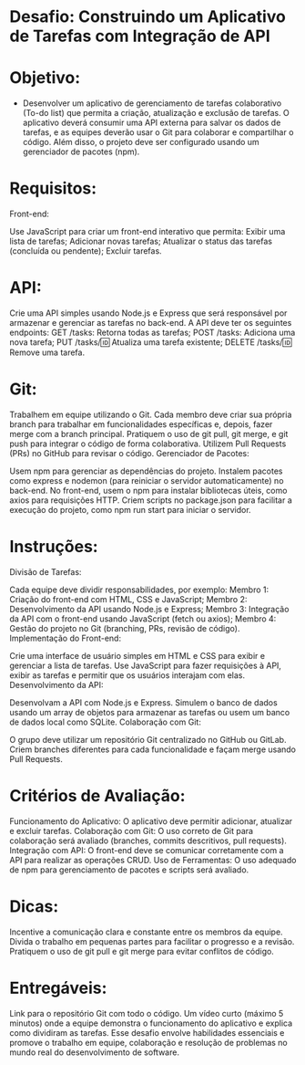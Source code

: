 # Desafio: Construindo um Aplicativo de Tarefas com Integração de API
# Objetivo:
- Desenvolver um aplicativo de gerenciamento de tarefas colaborativo (To-do list) que permita a criação, atualização e exclusão de tarefas. O aplicativo deverá consumir uma API externa para salvar os dados de tarefas, e as equipes deverão usar o Git para colaborar e compartilhar o código. Além disso, o projeto deve ser configurado usando um gerenciador de pacotes (npm).

# Requisitos:
Front-end:

Use JavaScript para criar um front-end interativo que permita:
Exibir uma lista de tarefas;
Adicionar novas tarefas;
Atualizar o status das tarefas (concluída ou pendente);
Excluir tarefas.

# API:

Crie uma API simples usando Node.js e Express que será responsável por armazenar e gerenciar as tarefas no back-end. A API deve ter os seguintes endpoints:
GET /tasks: Retorna todas as tarefas;
POST /tasks: Adiciona uma nova tarefa;
PUT /tasks/:id: Atualiza uma tarefa existente;
DELETE /tasks/:id: Remove uma tarefa.

# Git:

Trabalhem em equipe utilizando o Git. Cada membro deve criar sua própria branch para trabalhar em funcionalidades específicas e, depois, fazer merge com a branch principal.
Pratiquem o uso de git pull, git merge, e git push para integrar o código de forma colaborativa.
Utilizem Pull Requests (PRs) no GitHub para revisar o código.
Gerenciador de Pacotes:

Usem npm para gerenciar as dependências do projeto.
Instalem pacotes como express e nodemon (para reiniciar o servidor automaticamente) no back-end.
No front-end, usem o npm para instalar bibliotecas úteis, como axios para requisições HTTP.
Criem scripts no package.json para facilitar a execução do projeto, como npm run start para iniciar o servidor.

# Instruções:
Divisão de Tarefas:

Cada equipe deve dividir responsabilidades, por exemplo:
Membro 1: Criação do front-end com HTML, CSS e JavaScript;
Membro 2: Desenvolvimento da API usando Node.js e Express;
Membro 3: Integração da API com o front-end usando JavaScript (fetch ou axios);
Membro 4: Gestão do projeto no Git (branching, PRs, revisão de código).
Implementação do Front-end:

Crie uma interface de usuário simples em HTML e CSS para exibir e gerenciar a lista de tarefas.
Use JavaScript para fazer requisições à API, exibir as tarefas e permitir que os usuários interajam com elas.
Desenvolvimento da API:

Desenvolvam a API com Node.js e Express.
Simulem o banco de dados usando um array de objetos para armazenar as tarefas ou usem um banco de dados local como SQLite.
Colaboração com Git:

O grupo deve utilizar um repositório Git centralizado no GitHub ou GitLab.
Criem branches diferentes para cada funcionalidade e façam merge usando Pull Requests.

# Critérios de Avaliação:
Funcionamento do Aplicativo: O aplicativo deve permitir adicionar, atualizar e excluir tarefas.
Colaboração com Git: O uso correto de Git para colaboração será avaliado (branches, commits descritivos, pull requests).
Integração com API: O front-end deve se comunicar corretamente com a API para realizar as operações CRUD.
Uso de Ferramentas: O uso adequado de npm para gerenciamento de pacotes e scripts será avaliado.
# Dicas:
Incentive a comunicação clara e constante entre os membros da equipe.
Divida o trabalho em pequenas partes para facilitar o progresso e a revisão.
Pratiquem o uso de git pull e git merge para evitar conflitos de código.

# Entregáveis:
Link para o repositório Git com todo o código.
Um vídeo curto (máximo 5 minutos) onde a equipe demonstra o funcionamento do aplicativo e explica como dividiram as tarefas.
Esse desafio envolve habilidades essenciais e promove o trabalho em equipe, colaboração e resolução de problemas no mundo real do desenvolvimento de software.
